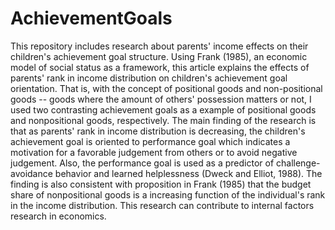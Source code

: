 # AchievementGoals
This repository includes research about parents' income effects on their children's achievement goal structure.
Using Frank (1985), an economic model of social status as a framework, this article explains the effects of parents' rank in income distribution on children's achievement goal orientation. That is, with the concept of positional goods and non-positional goods -- goods where the amount of others' possession matters or not, I used two contrasting achievement goals as a example of positional goods and nonpositional goods, respectively. The main finding of the research is that as parents' rank in income distribution is decreasing, the children's achievement goal is oriented to performance goal which indicates a motivation for a favorable judgement from others or to avoid negative judgement. Also, the performance goal is used as a predictor of challenge-avoidance behavior and learned helplessness (Dweck and Elliot, 1988). The finding is also consistent with proposition in Frank (1985) that the budget share of nonpositional goods is a increasing function of the individual's rank in the income distribution. This research can contribute to internal factors research in economics.
